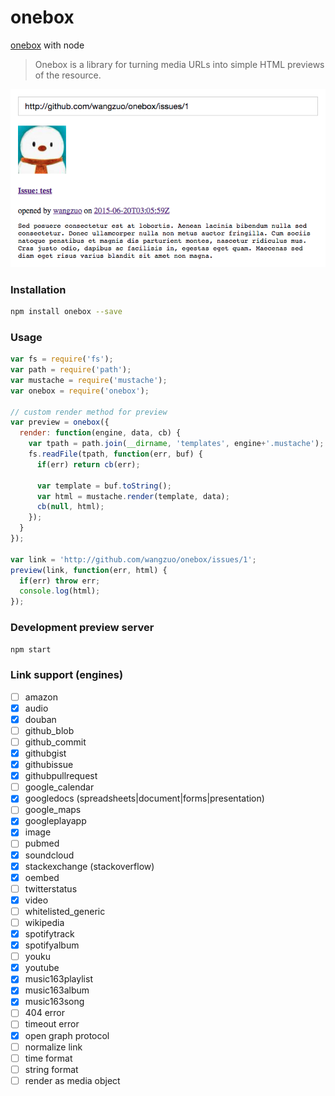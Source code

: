 # onebox
[onebox](https://github.com/discourse/onebox) with node

> Onebox is a library for turning media URLs into simple HTML previews of the resource.

![preview](preview.png)

### Installation
``` sh
npm install onebox --save
```
### Usage
``` javascript
var fs = require('fs');
var path = require('path');
var mustache = require('mustache');
var onebox = require('onebox');

// custom render method for preview
var preview = onebox({
  render: function(engine, data, cb) {
    var tpath = path.join(__dirname, 'templates', engine+'.mustache');
    fs.readFile(tpath, function(err, buf) {
      if(err) return cb(err);

      var template = buf.toString();
      var html = mustache.render(template, data);
      cb(null, html);
    });
  }
});

var link = 'http://github.com/wangzuo/onebox/issues/1';
preview(link, function(err, html) {
  if(err) throw err;
  console.log(html);
});
```
### Development preview server
``` sh
npm start
```
### Link support (engines)
- [ ] amazon
- [x] audio
- [x] douban
- [ ] github_blob
- [ ] github_commit
- [x] githubgist
- [x] githubissue
- [x] githubpullrequest
- [ ] google_calendar
- [x] googledocs (spreadsheets|document|forms|presentation)
- [ ] google_maps
- [x] googleplayapp
- [x] image
- [ ] pubmed
- [x] soundcloud
- [x] stackexchange (stackoverflow)
- [x] oembed
- [ ] twitterstatus
- [x] video
- [ ] whitelisted_generic
- [ ] wikipedia
- [x] spotifytrack
- [x] spotifyalbum
- [ ] youku
- [x] youtube
- [x] music163playlist
- [x] music163album
- [x] music163song
- [ ] 404 error
- [ ] timeout error
- [x] open graph protocol
- [ ] normalize link
- [ ] time format
- [ ] string format
- [ ] render as media object
